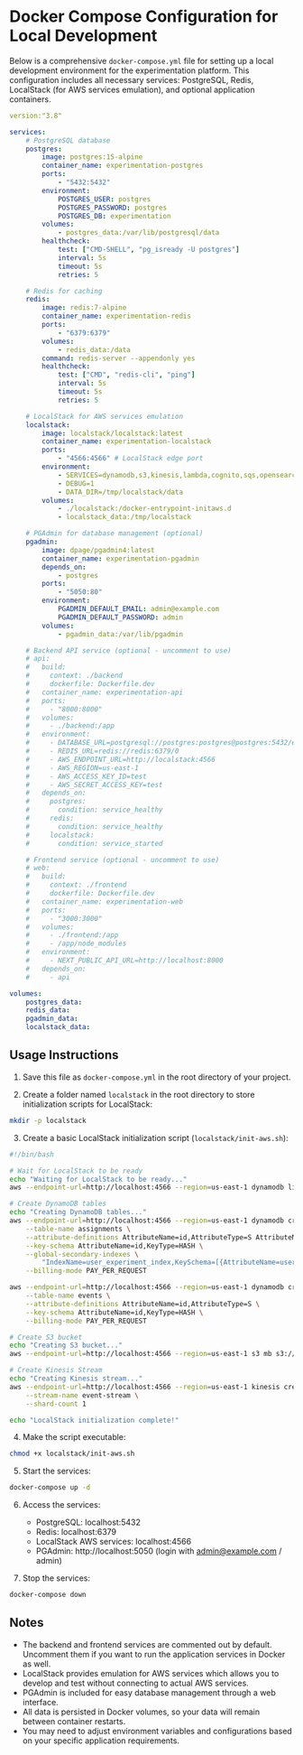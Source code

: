 # Docker Compose Configuration for Local Development

Below is a comprehensive `docker-compose.yml` file for setting up a local development environment for the experimentation platform. This configuration includes all necessary services: PostgreSQL, Redis, LocalStack (for AWS services emulation), and optional application containers.

```yaml
version:"3.8"

services:
    # PostgreSQL database
    postgres:
        image: postgres:15-alpine
        container_name: experimentation-postgres
        ports:
            - "5432:5432"
        environment:
            POSTGRES_USER: postgres
            POSTGRES_PASSWORD: postgres
            POSTGRES_DB: experimentation
        volumes:
            - postgres_data:/var/lib/postgresql/data
        healthcheck:
            test: ["CMD-SHELL", "pg_isready -U postgres"]
            interval: 5s
            timeout: 5s
            retries: 5

    # Redis for caching
    redis:
        image: redis:7-alpine
        container_name: experimentation-redis
        ports:
            - "6379:6379"
        volumes:
            - redis_data:/data
        command: redis-server --appendonly yes
        healthcheck:
            test: ["CMD", "redis-cli", "ping"]
            interval: 5s
            timeout: 5s
            retries: 5

    # LocalStack for AWS services emulation
    localstack:
        image: localstack/localstack:latest
        container_name: experimentation-localstack
        ports:
            - "4566:4566" # LocalStack edge port
        environment:
            - SERVICES=dynamodb,s3,kinesis,lambda,cognito,sqs,opensearch
            - DEBUG=1
            - DATA_DIR=/tmp/localstack/data
        volumes:
            - ./localstack:/docker-entrypoint-initaws.d
            - localstack_data:/tmp/localstack

    # PGAdmin for database management (optional)
    pgadmin:
        image: dpage/pgadmin4:latest
        container_name: experimentation-pgadmin
        depends_on:
            - postgres
        ports:
            - "5050:80"
        environment:
            PGADMIN_DEFAULT_EMAIL: admin@example.com
            PGADMIN_DEFAULT_PASSWORD: admin
        volumes:
            - pgadmin_data:/var/lib/pgadmin

    # Backend API service (optional - uncomment to use)
    # api:
    #   build:
    #     context: ./backend
    #     dockerfile: Dockerfile.dev
    #   container_name: experimentation-api
    #   ports:
    #     - "8000:8000"
    #   volumes:
    #     - ./backend:/app
    #   environment:
    #     - DATABASE_URL=postgresql://postgres:postgres@postgres:5432/experimentation
    #     - REDIS_URL=redis://redis:6379/0
    #     - AWS_ENDPOINT_URL=http://localstack:4566
    #     - AWS_REGION=us-east-1
    #     - AWS_ACCESS_KEY_ID=test
    #     - AWS_SECRET_ACCESS_KEY=test
    #   depends_on:
    #     postgres:
    #       condition: service_healthy
    #     redis:
    #       condition: service_healthy
    #     localstack:
    #       condition: service_started

    # Frontend service (optional - uncomment to use)
    # web:
    #   build:
    #     context: ./frontend
    #     dockerfile: Dockerfile.dev
    #   container_name: experimentation-web
    #   ports:
    #     - "3000:3000"
    #   volumes:
    #     - ./frontend:/app
    #     - /app/node_modules
    #   environment:
    #     - NEXT_PUBLIC_API_URL=http://localhost:8000
    #   depends_on:
    #     - api

volumes:
    postgres_data:
    redis_data:
    pgadmin_data:
    localstack_data:
```

## Usage Instructions

1. Save this file as `docker-compose.yml` in the root directory of your project.

2. Create a folder named `localstack` in the root directory to store initialization scripts for LocalStack:

```bash
mkdir -p localstack
```

3. Create a basic LocalStack initialization script (`localstack/init-aws.sh`):

```bash
#!/bin/bash

# Wait for LocalStack to be ready
echo "Waiting for LocalStack to be ready..."
aws --endpoint-url=http://localhost:4566 --region=us-east-1 dynamodb list-tables

# Create DynamoDB tables
echo "Creating DynamoDB tables..."
aws --endpoint-url=http://localhost:4566 --region=us-east-1 dynamodb create-table \
    --table-name assignments \
    --attribute-definitions AttributeName=id,AttributeType=S AttributeName=user_id,AttributeType=S AttributeName=experiment_id,AttributeType=S \
    --key-schema AttributeName=id,KeyType=HASH \
    --global-secondary-indexes \
        "IndexName=user_experiment_index,KeySchema=[{AttributeName=user_id,KeyType=HASH},{AttributeName=experiment_id,KeyType=RANGE}],Projection={ProjectionType=ALL}" \
    --billing-mode PAY_PER_REQUEST

aws --endpoint-url=http://localhost:4566 --region=us-east-1 dynamodb create-table \
    --table-name events \
    --attribute-definitions AttributeName=id,AttributeType=S \
    --key-schema AttributeName=id,KeyType=HASH \
    --billing-mode PAY_PER_REQUEST

# Create S3 bucket
echo "Creating S3 bucket..."
aws --endpoint-url=http://localhost:4566 --region=us-east-1 s3 mb s3://experimentation-events

# Create Kinesis Stream
echo "Creating Kinesis stream..."
aws --endpoint-url=http://localhost:4566 --region=us-east-1 kinesis create-stream \
    --stream-name event-stream \
    --shard-count 1

echo "LocalStack initialization complete!"
```

4. Make the script executable:

```bash
chmod +x localstack/init-aws.sh
```

5. Start the services:

```bash
docker-compose up -d
```

6. Access the services:

    - PostgreSQL: localhost:5432
    - Redis: localhost:6379
    - LocalStack AWS services: localhost:4566
    - PGAdmin: http://localhost:5050 (login with admin@example.com / admin)

7. Stop the services:

```bash
docker-compose down
```

## Notes

-   The backend and frontend services are commented out by default. Uncomment them if you want to run the application services in Docker as well.
-   LocalStack provides emulation for AWS services which allows you to develop and test without connecting to actual AWS services.
-   PGAdmin is included for easy database management through a web interface.
-   All data is persisted in Docker volumes, so your data will remain between container restarts.
-   You may need to adjust environment variables and configurations based on your specific application requirements.
